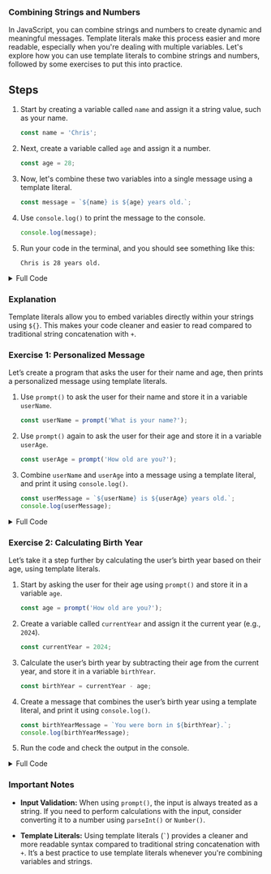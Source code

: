 ### Combining Strings and Numbers

In JavaScript, you can combine strings and numbers to create dynamic and meaningful messages. Template literals make this process easier and more readable, especially when you're dealing with multiple variables. Let's explore how you can use template literals to combine strings and numbers, followed by some exercises to put this into practice.

## Steps

1. Start by creating a variable called `name` and assign it a string value, such as your name.

    ```javascript
    const name = 'Chris';
    ```

2. Next, create a variable called `age` and assign it a number.

    ```javascript
    const age = 28;
    ```

3. Now, let's combine these two variables into a single message using a template literal.

    ```javascript
    const message = `${name} is ${age} years old.`;
    ```

4. Use `console.log()` to print the message to the console.

    ```javascript
    console.log(message);
    ```

5. Run your code in the terminal, and you should see something like this:

    ```
    Chris is 28 years old.
    ```

<details>
<summary>Full Code</summary>

```javascript
const name = 'Chris';
const age = 28;
const message = `${name} is ${age} years old.`;
console.log(message);
```
</details>

### Explanation

Template literals allow you to embed variables directly within your strings using `${}`. This makes your code cleaner and easier to read compared to traditional string concatenation with `+`.

### Exercise 1: Personalized Message

Let’s create a program that asks the user for their name and age, then prints a personalized message using template literals.

1. Use `prompt()` to ask the user for their name and store it in a variable `userName`.

    ```javascript
    const userName = prompt('What is your name?');
    ```

2. Use `prompt()` again to ask the user for their age and store it in a variable `userAge`.

    ```javascript
    const userAge = prompt('How old are you?');
    ```

3. Combine `userName` and `userAge` into a message using a template literal, and print it using `console.log()`.

    ```javascript
    const userMessage = `${userName} is ${userAge} years old.`;
    console.log(userMessage);
    ```

<details>
<summary>Full Code</summary>

```javascript
const userName = prompt('What is your name?');
const userAge = prompt('How old are you?');
const userMessage = `${userName} is ${userAge} years old.`;
console.log(userMessage);
```
</details>

### Exercise 2: Calculating Birth Year

Let’s take it a step further by calculating the user’s birth year based on their age, using template literals.

1. Start by asking the user for their age using `prompt()` and store it in a variable `age`.

    ```javascript
    const age = prompt('How old are you?');
    ```

2. Create a variable called `currentYear` and assign it the current year (e.g., `2024`).

    ```javascript
    const currentYear = 2024;
    ```

3. Calculate the user’s birth year by subtracting their age from the current year, and store it in a variable `birthYear`.

    ```javascript
    const birthYear = currentYear - age;
    ```

4. Create a message that combines the user’s birth year using a template literal, and print it using `console.log()`.

    ```javascript
    const birthYearMessage = `You were born in ${birthYear}.`;
    console.log(birthYearMessage);
    ```

5. Run the code and check the output in the console.

<details>
<summary>Full Code</summary>

```javascript
const age = prompt('How old are you?');
const currentYear = 2024;
const birthYear = currentYear - age;
const birthYearMessage = `You were born in ${birthYear}.`;
console.log(birthYearMessage);
```
</details>

### Important Notes

- **Input Validation:** When using `prompt()`, the input is always treated as a string. If you need to perform calculations with the input, consider converting it to a number using `parseInt()` or `Number()`.

- **Template Literals:** Using template literals (`` ` ``) provides a cleaner and more readable syntax compared to traditional string concatenation with `+`. It’s a best practice to use template literals whenever you're combining variables and strings.